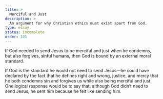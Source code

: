 ```yaml
---
title: >
  Merciful and Just
description: >
  An argument for why Christian ethics must exist apart from God.
type: essay
status: incomplete
order: 101
---
```


If God needed to send Jesus to be merciful and just when he condemns, but also forgives, sinful humans, then God is bound by an external moral standard.

If God is the standard he would not need to send Jesus—he could have declared by the fact that he defines right and wrong, justice, and mercy that he both condemns sin and forgives us while also being merciful and just.  One logical response would be to say that, although God didn’t need to send Jesus, he sent him because he felt like sending him.
